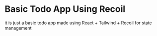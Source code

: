 # Basic Todo App Using Recoil

it is just a basic todo app made using React + Tailwind + Recoil for state management